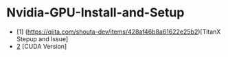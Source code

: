 # Nvidia-GPU-Install-and-Setup

- [1] (https://qiita.com/shouta-dev/items/428af46b8a61622e25b2)[TitanX Stepup and Issue]
- [2](http://developer.download.nvidia.com/compute/cuda/repos/ubuntu1604/x86_64/) [CUDA Version]
